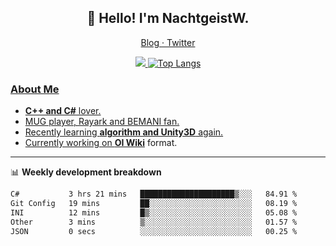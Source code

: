 <h2 align="center">👋 Hello! I'm NachtgeistW.</h2>
<p align="center">
  <a href="https://nachtgeistw.github.io/Berksey/">
    Blog · 
  </a>
  <a href="https://twitter.com/NachtgeistW">
  Twitter
</p>

<p align="center">
  <img src="https://github-readme-stats.vercel.app/api?username=NachtgeistW&show_icons=true&hide_border=true#gh-light-mode-only"/>
  <img alt="Top Langs" src="https://github-readme-stats.vercel.app/api/top-langs/?username=NachtgeistW&layout=compact&exclude_repo=D.N.Develop-Special-Event,D.N.Develop-Spring-Festival-Issue,Recommendsys,leetcode-master,NachtgeistW.github.io,OI-wiki,Teaching-Affair-Management-System,Seaurchin&hide_border=true#gh-light-mode-only" />
</p>

### About Me

- **C++ and C#** lover.
- MUG player, Rayark and BEMANI fan.
- Recently learning **algorithm and Unity3D** again.
- Currently working on [**OI Wiki**](https://github.com/OI-wiki/OI-wiki/) format.

---

📊 **Weekly development breakdown**
<!--START_SECTION:waka-->

```txt
C#           3 hrs 21 mins   █████████████████████▒░░░   84.91 %
Git Config   19 mins         ██░░░░░░░░░░░░░░░░░░░░░░░   08.19 %
INI          12 mins         █▒░░░░░░░░░░░░░░░░░░░░░░░   05.08 %
Other        3 mins          ▒░░░░░░░░░░░░░░░░░░░░░░░░   01.57 %
JSON         0 secs          ░░░░░░░░░░░░░░░░░░░░░░░░░   00.25 %
```

<!--END_SECTION:waka-->

<!--
ref: 
https://github.com/xiaoluoboding/xiaoluoboding
https://github.com/hritik5102/hritik5102

plug-in:
https://github.com/anuraghazra/github-readme-stats
-->

<!--
<p align="center">
  <a href="https://nachtgeistw.github.io/Berksey/">
     <img alight="center" src="https://img.shields.io/website?color=black&style=flat&up_message=Berksey&url=https://nachtgeistw.github.io/Berksey/"/>
  </a>
  <a href="https://twitter.com/Nightwheel_C">
    <img alight="center" src="https://img.shields.io/badge/-@Nightwheel_C-%231DA1F2?style=flat&logo=twitter&logoColor=ffffff"/>
  </a>
  <a href="https://weibo.com/7312904644/profile?rightmod=1&wvr=6&mod=personnumber&is_new=1">
    <img alight="center" src="https://img.shields.io/badge/-%E5%A4%9C%E8%BD%AE_Nightwheel-%23E6162D?style=flat&logo=sina-weibo"/>
  </a>
  <a href="https://t.me/Nightwheel">
    <img alight="center" src="https://img.shields.io/badge/-%E5%A4%9C%E8%BD%AE-gray?style=flat&logo=telegram"/>
  </a>
</p>
 -->
 <!--
### Languages, Tools and Platforms
![C++](https://img.shields.io/badge/-C/C%2B%2B-%2300599C?style=flat&logo=C%2B%2B&logoColor=ffffff) ![C#](https://img.shields.io/badge/-C%23-%23239120?style=flat&logo=C-Sharp) ![Python](https://img.shields.io/badge/-Python-black?style=flat&logo=python&logoColor=3776AB) [![Kotlin](https://img.shields.io/badge/-Kotlin-blueviolet?style=flat&logo=Kotlin&logoColor=ff722c)](https://kotlinlang.org/)

[![Visual Studio](https://img.shields.io/badge/-Visual_Studio-%235C2D91?style=flat&logo=visual-studio)](https://visualstudio.microsoft.com/vs/) [![VS Code](https://img.shields.io/badge/-VS_Code-%23007ACC?style=flat&logo=visual-studio-code)](https://code.visualstudio.com/) [![Unity](https://img.shields.io/badge/-Unity-black?style=flat&logo=Unity)](https://unity.com/) [![Android Studio](https://img.shields.io/badge/-Android_Studio-%233DDC84?style=flat&logo=android-studio&logoColor=ffffff)](https://developer.android.com/studio) [![JetBrain](https://img.shields.io/badge/-Resharper-black?style=flat&logo=jetbrains)](https://www.jetbrains.com/) 

[![Git](https://img.shields.io/badge/-Git-black?style=flat&logo=git)](https://git-scm.com/) [![GitHub](https://img.shields.io/badge/-GitHub-%23181717?style=flat&logo=github)](https://github.com/NachtgeistW) [![sb2](https://img.shields.io/badge/-Surface_Book_2-grey?style=flat&logo=microsoft)](https://www.microsoftstore.com.cn/surface/surface-book-2/p/mic2606)
-->

